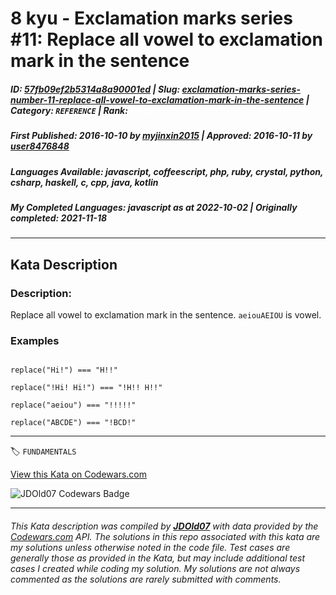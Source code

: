 # 8 kyu - Exclamation marks series #11: Replace all vowel to exclamation mark in the sentence

##### **ID**: [57fb09ef2b5314a8a90001ed](https://www.codewars.com/kata/57fb09ef2b5314a8a90001ed) | **Slug**: [exclamation-marks-series-number-11-replace-all-vowel-to-exclamation-mark-in-the-sentence](https://www.codewars.com/kata/57fb09ef2b5314a8a90001ed) | **Category**: `REFERENCE` | **Rank**: <span style="color:white">8 kyu</span>

##### **First Published**: 2016-10-10 ***by*** [myjinxin2015](https://www.codewars.com/users/myjinxin2015) | **Approved**: 2016-10-11 ***by*** [user8476848](https://www.codewars.com/users/user8476848)

##### **Languages Available**: javascript, coffeescript, php, ruby, crystal, python, csharp, haskell, c, cpp, java, kotlin

##### **My Completed Languages**: javascript ***as at*** 2022-10-02 | **Originally completed**: 2021-11-18

---

## Kata Description


### Description:



 Replace all vowel to exclamation mark in the sentence. `aeiouAEIOU` is vowel.



### Examples



```

replace("Hi!") === "H!!"

replace("!Hi! Hi!") === "!H!! H!!"

replace("aeiou") === "!!!!!"

replace("ABCDE") === "!BCD!"

```

---


🏷 `FUNDAMENTALS`


[View this Kata on Codewars.com](https://www.codewars.com/kata/57fb09ef2b5314a8a90001ed)

![](https://www.codewars.com/users/jdold07/badges/large "JDOld07 Codewars Badge")

---

###### *This Kata description was compiled by [**JDOld07**](https://tpstech.dev) with data provided by the [Codewars.com](https://www.codewars.com) API.  The solutions in this repo associated with this kata are my solutions unless otherwise noted in the code file.  Test cases are generally those as provided in the Kata, but may include additional test cases I created while coding my solution.  My solutions are not always commented as the solutions are rarely submitted with comments.*
